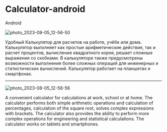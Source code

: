 # Calculator-android
Android

![photo_2023-08-05_12-56-50](https://github.com/Khonsaid/Calculator-android/assets/96415709/48c1471a-ac18-4df2-bee3-7d1200ef389f)

Удобный Калькулятор для расчетов на работе, учёбе или дома. Калькулятор выполняет как простые арифметические действия, так и расчет процентов, вычисление квадратного 
корня, решает сложные выражения со скобками. В калькуляторе также предусмотрены возможности выполнения более сложных операций для инженерных и статистических 
вычислений. Калькулятор работает на планшетах и смартфонах.

---------------------------------------------------------------------------------------------------------------------------------------------------------------------

![photo_2023-08-05_12-56-56](https://github.com/Khonsaid/Calculator-android/assets/96415709/c807e798-70dd-4df5-9e0c-c39465ee1baa)

A convenient calculator for calculations at work, school or at home. The calculator performs both simple arithmetic operations and calculation of percentages, 
calculation of the square root, solves complex expressions with brackets. The calculator also provides the ability to perform more complex operations for 
engineering and statistical calculations. The calculator works on tablets and smartphones.
